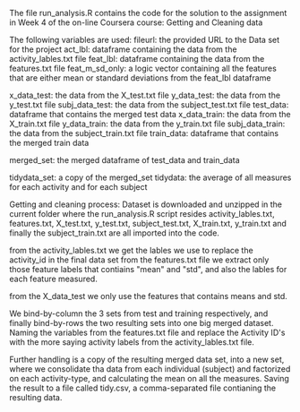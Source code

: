 The file run_analysis.R contains the code for the solution to the assignment in Week 4 of the on-line Coursera course: Getting and Cleaning data

The following variables are used:
fileurl: the provided URL to the Data set for the project
act_lbl: dataframe containing the data from the activity_lables.txt file
feat_lbl: dataframe containing the data from the features.txt file
feat_m_sd_only: a logic vector containing all the features that are either mean or standard deviations from the feat_lbl dataframe

x_data_test: the data from the X_test.txt file
y_data_test: the data from the y_test.txt file
subj_data_test: the data from the subject_test.txt file
test_data: dataframe that contains the merged test data
x_data_train: the data from the X_train.txt file
y_data_train: the data from the y_train.txt file
subj_data_train: the data from the subject_train.txt file
train_data: dataframe that contains the merged train data

merged_set: the merged dataframe of test_data and train_data

tidydata_set: a copy of the merged_set
tidydata: the average of all measures for each activity and for each subject

Getting and cleaning process:
Dataset is downloaded and unzipped in the current folder where the run_analysis.R script resides
activity_lables.txt, features.txt, X_test.txt, y_test.txt, subject_test.txt, X_train.txt, y_train.txt and finally the subject_train.txt are all imported into the code.

from the activity_lables.txt we get the lables we use to replace the activity_id in the final data set
from the features.txt file we extract only those feature labels that contiains "mean" and "std", and also the lables for each feature measured.

from the X_data_test we only use the features that contains means and std.

We bind-by-column the 3 sets from test and training respectively, and finally bind-by-rows the two resulting sets into one big merged dataset. Naming the variables from the features.txt file and replace the Activity ID's with the more saying activity labels from the activity_lables.txt file.

Further handling is a copy of the resulting merged data set, into a new set, where we consolidate tha data from each individual (subject) and factorized on each activity-type, and calculating the mean on all the measures. Saving the result to a file called tidy.csv, a comma-separated file contianing the resulting data.




